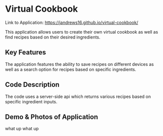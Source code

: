 # Virtual Cookbook

Link to Application: https://jandrews16.github.io/virtual-cookbook/

This application allows users to create their own virtual cookbook as well as find recipes based on their desired ingredients. 


## Key Features

The application features the ability to save recipes on different devices as well as a search option for recipes based on specific ingredients.


## Code Description

The code uses a server-side api which returns various recipes based on specific ingredient inputs. 


## Demo & Photos of Application

what up what up
